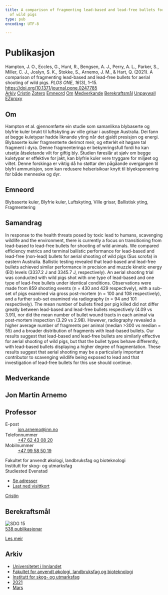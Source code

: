 ```yaml
---
title: A comparison of fragmenting lead-based and lead-free bullets for aerial shooting
  of wild pigs
type: pub
encoding: UTF-8

---
```

<h1>Publikasjon</h1>
<article id="csl-bib-container-Z7SUE6PI" class="csl-bib-container">
  <div class="csl-bib-body"> <div class="csl-entry">Hampton, J. O., Eccles, G., Hunt, R., Bengsen, A. J., Perry, A. L., Parker, S., Miller, C. J., Joslyn, S. K., Stokke, S., Arnemo, J. M., &#38; Hart, Q. (2021). A comparison of fragmenting lead-based and lead-free bullets for aerial shooting of wild pigs. <i>PLOS ONE</i>, <i>16</i>(3), 1–15. <a href="https://doi.org/10.1371/journal.pone.0247785">https://doi.org/10.1371/journal.pone.0247785</a></div> </div>
  <div class="csl-bib-buttons">
    <a href="#taxonomy-article-Z7SUE6PI" alt="archive" class="csl-bib-button">Arkiv</a>
    <a href="https://app.cristin.no/results/show.jsf?id=1900998" alt="Cristin" class="csl-bib-button">Cristin</a>
    <a href="http://zotero.org/groups/5881554/items/Z7SUE6PI" alt="Zotero" class="csl-bib-button">Zotero</a>
    <a href="#keywords-article-Z7SUE6PI" alt="keywords" class="csl-bib-button">Emneord</a>
    <a href="#about-article-Z7SUE6PI" alt="about_pub" class="csl-bib-button">Om</a>
    <a href="#contributors-article-Z7SUE6PI" alt="contributors" class="csl-bib-button">Medverkande</a>
    <a href="#sdg-article-Z7SUE6PI" alt="sdg" class="csl-bib-button">Berekraftsmål</a>
    <a href="https://journals.plos.org/plosone/article/file?id=10.1371/journal.pone.0247785&amp;type=printable" alt="Unpaywall" class="csl-bib-button">Unpaywall</a>
    <a href="https://journals.plos.org/plosone/article/file?id=10.1371/journal.pone.0247785&amp;type=printable" alt="EZproxy" class="csl-bib-button">EZproxy</a>
  </div>
  <div id="csl-bib-meta-container-Z7SUE6PI"></div>
</article>
<div id="csl-bib-meta-Z7SUE6PI" class="csl-bib-meta">
  <article id="about-article-Z7SUE6PI" class="about_pub-article">
    <h1>Om</h1>
    Hampton et al. gjennomførte ein studie som samanlikna blybaserte og blyfrie kuler brukt til luftskyting av ville grisar i austlege Australia. Dei fann at begge kuletypar hadde liknande yting når det gjaldt presisjon og energi. Blybaserte kuler fragmenterte derimot meir, og etterlét eit høgare tal fragment i dyra. Denne fragmenteringa er bekymringsfull fordi ho kan utsetje åtseletande vilt for giftig bly. Studien føreslår at sjølv om begge kuletypar er effektive for jakt, kan blyfrie kuler vere tryggare for miljøet og viltet. Denne forskinga er viktig då ho støttar den pågåande overgangen til blyfri ammunisjon, som kan redusere helserisikoar knytt til blyeksponering for både menneske og dyr.
  </article>
  <article id="keywords-article-Z7SUE6PI" class="keywords-article">
    <h1>Emneord</h1>
    Blybaserte kuler, Blyfrie kuler, Luftskyting, Ville grisar, Ballistisk yting, Fragmentering
  </article>
  <article id="abstract-article-Z7SUE6PI" class="abstract-article">
    <h1>Samandrag</h1>
    In response to the health threats posed by toxic lead to humans, scavenging wildlife and the environment, there is currently a focus on transitioning from lead-based to lead-free bullets for shooting of wild animals. We compared efficiency metrics and terminal ballistic performance for lead-based and lead-free (non-lead) bullets for aerial shooting of wild pigs (Sus scrofa) in eastern Australia. Ballistic testing revealed that lead-based and lead-free bullets achieved similar performance in precision and muzzle kinetic energy (E0) levels (3337.2 J and 3345.7 J, respectively). An aerial shooting trial was conducted with wild pigs shot with one type of lead-based and one type of lead-free bullets under identical conditions. Observations were made from 859 shooting events (n = 430 and 429 respectively), with a sub-set of pigs examined via gross post-mortem (n = 100 and 108 respectively), and a further sub-set examined via radiography (n = 94 and 101 respectively). The mean number of bullets fired per pig killed did not differ greatly between lead-based and lead-free bullets respectively (4.09 vs 3.91), nor did the mean number of bullet wound tracts in each animal via post-mortem inspection (3.29 vs 2.98). However, radiography revealed a higher average number of fragments per animal (median >300 vs median = 55) and a broader distribution of fragments with lead-based bullets. Our results suggest that lead-based and lead-free bullets are similarly effective for aerial shooting of wild pigs, but that the bullet types behave differently, with lead-based bullets displaying a higher degree of fragmentation. These results suggest that aerial shooting may be a particularly important contributor to scavenging wildlife being exposed to lead and that investigation of lead-free bullets for this use should continue.
  </article>
  <article id="contributors-article-Z7SUE6PI" class="contributors-article">
    <h1>Medverkande</h1>
    <div class="personas"> <div class="vrtx-hinn-person-card"> <div class="photo"> <i class="lar la-user-circle missing-person"></i> </div> <div class="info"> <hgroup><h1>Jon Martin Arnemo</h1> <h2>Professor</h2> </hgroup><dl> <dt>E-post</dt> <dd> <a href="mailto:jon.arnemo@inn.no">jon.arnemo@inn.no</a> </dd> <dt>Telefonnummer</dt> <dd><a href="tel:+4762430820"> +47 62 43 08 20 </a></dd> <dt>Mobilnummer</dt> <dd><a href="tel:+4799585019"> +47 99 58 50 19 </a></dd> </dl> <p> Fakultet for anvendt økologi, landbruksfag og bioteknologi<br> Institutt for skog- og utmarksfag<br> Studiested Evenstad </p> <ul class="vrtx-hinn-links"> <li><a href="https://www.inn.no/finn-en-ansatt/jon-arnemo.html#vrtx-hinn-addresses">Se adresser</a></li> <li><a href="https://www.inn.no/finn-en-ansatt/jon-arnemo.html?vrtx=vcf">Last ned visittkort</a></li> </ul> </div> </div> <a href="https://app.cristin.no/persons/show.jsf?id=328246" alt="Cristin URL" class="personas-cristin">Cristin</a> </div>
  </article>
  <article id="sdg-article-Z7SUE6PI" class="sdg-article">
    <h1>Berekraftsmål</h1>
    <div class="sdg-container"><div id="sdg15" class="sdg">
        <img src="{{< params subfolder >}}images/sdg/sdg15_nn.png" class="image" alt="SDG 15">
        <div class="sdg-overlay">
          <a href="{{< params subfolder >}}nn/archive/?sdg=15#archive" class="sdg-publication-count"><span>538</span> publikasjonar</a>
          <p><a href="https://fn.no/om-fn/fns-baerekraftsmaal/livet-paa-land?lang=nno-NO" class="sdg-read-more">Les meir</a></p>
        </div>
      </div></div>
  </article>
  <article id="taxonomy-article-Z7SUE6PI" class="taxonomy-article">
    <h1>Arkiv</h1>
    <ul>
      <li><a href="{{< params subfolder >}}nn/archive/?key=3DCRN523">Universitetet i Innlandet</a></li>
      <li><a href="{{< params subfolder >}}nn/archive/?key=T77LXH6D">Fakultet for anvendt økologi, landbruksfag og bioteknologi</a></li>
      <li><a href="{{< params subfolder >}}nn/archive/?key=7TRARPE3">Institutt for skog- og utmarksfag</a></li>
      <li><a href="{{< params subfolder >}}nn/archive/?key=5LT6Q2XL">2021</a></li>
      <li><a href="{{< params subfolder >}}nn/archive/?key=8DK4JEF9">Mars</a></li>
    </ul>
  </article>
</div>
